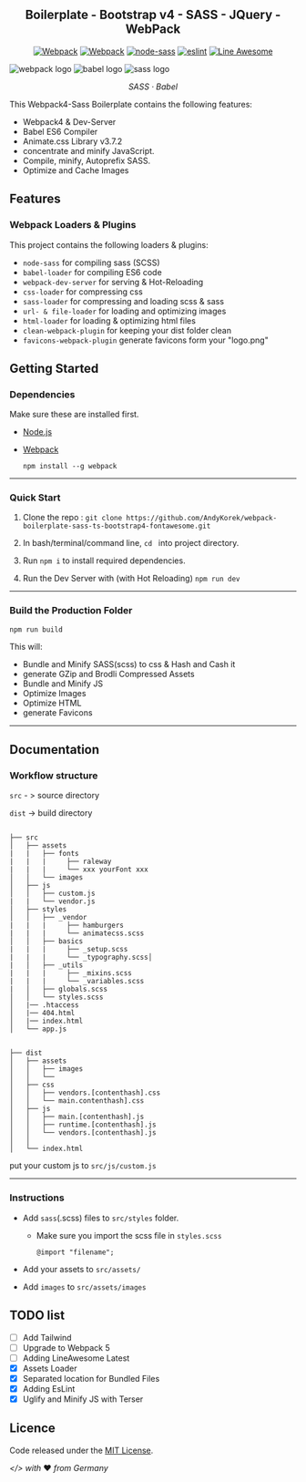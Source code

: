 <h2 align="center">Boilerplate - Bootstrap v4 - SASS - JQuery - WebPack</h2>

<p align="center">    
            <a href="https://webpack.js.org/"><img alt="Webpack" src="https://img.shields.io/badge/Webpack-4.41.6-%238DD6F9.svg"></a>
                <a href="https://babeljs.io/"><img alt="Webpack" src="https://img.shields.io/badge/Babel%2FCore-7.8.4-%23f5da55.svg"></a>
                <a href="https://www.npmjs.com/package/gulp-sass"><img alt="node-sass" src="https://img.shields.io/badge/node--sass-v4.13.1-ff69b4.svg"></a>
                <a href="https://eslint.org/"><img src="https://img.shields.io/badge/es--lint-5.15.1-%23463fd4.svg" alt="eslint"></a>
                <a href="https://icons8.com/line-awesome"><img alt="Line Awesome" src="https://img.shields.io/badge/Line%20Awesome-1.3.0-green"></a>
</p>

![webpack logo](https://abload.de/img/webpack1tkeb.png)
![babel logo](https://abload.de/img/2000px-babel_logo.svgrzkxw.png)
![sass logo](https://abload.de/img/1280px-sass_logo_colo0bjb4.png)


<p align="center">
  <em>
  SASS
  · Babel
  </em>
</p>

This Webpack4-Sass Boilerplate contains the following features:

- Webpack4 & Dev-Server
- Babel ES6 Compiler
- Animate.css Library v3.7.2
- concentrate and minify JavaScript.
- Compile, minify, Autoprefix SASS.
- Optimize and Cache Images

## Features

### Webpack Loaders & Plugins

This project contains the following loaders & plugins:

- `node-sass` for compiling sass (SCSS)
- `babel-loader` for compiling ES6 code
- `webpack-dev-server` for serving & Hot-Reloading
- `css-loader` for compressing css
- `sass-loader` for compressing and loading scss & sass
- `url- & file-loader` for loading and optimizing images
- `html-loader` for loading & optimizing html files
- `clean-webpack-plugin` for keeping your dist folder clean
- `favicons-webpack-plugin` generate favicons form your "logo.png"


## Getting Started

### Dependencies

Make sure these are installed first.

- [Node.js](http://nodejs.org)
- [Webpack](https://webpack.js.org/guides/installation/)

     `npm install --g webpack`

<hr/>

### Quick Start

1. Clone the repo :
      `git clone https://github.com/AndyKorek/webpack-boilerplate-sass-ts-bootstrap4-fontawesome.git`
2. In bash/terminal/command line, `cd ` into project directory.
3. Run `npm i` to install required dependencies.

4. Run the Dev Server with (with Hot Reloading) `npm run dev`

<hr/>

### Build the Production Folder
`npm run build`

This will:

- Bundle and Minify SASS(scss) to css & Hash and Cash it
- generate GZip and Brodli Compressed Assets
- Bundle and Minify JS
- Optimize Images
- Optimize HTML
- generate Favicons

<hr/>

## Documentation

### Workflow structure

`src` - > source directory

`dist` -> build directory


```

├── src
│   ├── assets
|   |   ├── fonts
|   |   |     ├── raleway
|   |   |     └── xxx yourFont xxx
│   │   └── images
│   ├── js
│   │   ├── custom.js
|   |   └── vendor.js
│   ├── styles
│   │   ├── _vendor
|   |   |     ├── hamburgers
|   |   |     └── animatecss.scss
│   │   ├── basics
|   |   |     ├── _setup.scss
|   |   |     └── _typography.scss│
|   │   ├── _utils
|   |   |     ├── _mixins.scss
|   |   |     └── _variables.scss
|   │   ├── globals.scss
│   │   └── styles.scss
│   |── .htaccess
│   |── 404.html
│   |── index.html
│   └── app.js


├── dist
│   ├── assets
│   │   ├── images
│   │   └── 
│   ├── css
│   │   ├── vendors.[contenthash].css
│   │   └── main.contenthash].css
│   ├── js
│   │   ├── main.[contenthash].js
│   │   ├── runtime.[contenthash].js
│   │   └── vendors.[contenthash].js
│   │   
│   └── index.html

```
put your custom js to `src/js/custom.js`


<hr/>

### Instructions

- Add `sass`(.scss) files to `src/styles` folder.

    - Make sure you import the scss file in `styles.scss`
      ```
      @import "filename";
      ```
- Add your assets to `src/assets/`

- Add `images` to `src/assets/images`

## TODO list

- [ ] Add Tailwind
- [ ] Upgrade to Webpack 5
- [ ] Adding LineAwesome Latest
- [x] Assets Loader
- [x] Separated location for Bundled Files
- [x] Adding EsLint
- [x] Uglify and Minify JS with Terser

## Licence

Code released under the [MIT License](https://github.com/AndyKorek/webpack4_boilerplate/blob/master/LICENSE).

*</> with* :heart: *from Germany*
